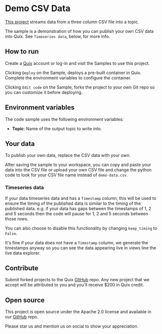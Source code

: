 # Demo CSV Data

[This project](https://github.com/quixio/quix-samples/tree/main/python/sources/simple-csv) streams data from a three column CSV file into a topic.

The sample is a demonstration of how you can publish your own CSV data into Quix.
See `Timeseries data`, below, for more info.

## How to run

Create a [Quix](https://portal.platform.quix.ai/self-sign-up?xlink=github) account or log-in and visit the Samples to use this project.

Clicking `Deploy` on the Sample, deploys a pre-built container in Quix. Complete the environment variables to configure the container.

Clicking `Edit code` on the Sample, forks the project to your own Git repo so you can customize it before deploying.

## Environment variables

The code sample uses the following environment variables:

- **Topic**: Name of the output topic to write into.

## Your data

To publish your own data, replace the CSV data with your own.

After saving the sample to your workspace, you can copy and paste your data into the CSV file or upload your own CSV file and change the python code to look for your CSV file name instead of `demo-data.csv`.

### Timeseries data

If your data timeseries data and has a `Timestamp` column, this will be used to ensure the timing of the published data is similar to the timing of the published data.
e.g. if your data has gaps between the timestamps of 1, 2 and 5 seconds then the code will pause for 1, 2 and 5 seconds between those rows.

You can also choose to disable this functionality by changing `keep_timing` to `False`.

It's fine if your data does not have a `Timestamp` column, we generate the timestamps anyway so you can see the data appearing live in views line the live data explorer.

## Contribute

Submit forked projects to the Quix [GitHub](https://github.com/quixio/quix-samples) repo. Any new project that we accept will be attributed to you and you'll receive $200 in Quix credit.

## Open source

This project is open source under the Apache 2.0 license and available in our [GitHub](https://github.com/quixio/quix-samples) repo.

Please star us and mention us on social to show your appreciation.

